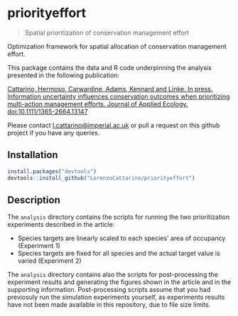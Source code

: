 # priorityeffort

> Spatial prioritization of conservation management effort

Optimization framework for spatial allocation of conservation management effort.

This package contains the data and R code underpinning the analysis presented in the following publication:

[Cattarino, Hermoso, Carwardine, Adams, Kennard and Linke. In press. Information uncertainty influences conservation outcomes when prioritizing multi-action management efforts. Journal of Applied Ecology. doi:10.1111/1365-2664.13147](http://onlinelibrary.wiley.com/doi/10.1111/1365-2664.13147/full)

Please contact l.cattarino@imperial.ac.uk or pull a request on this github project if you have any queries.

## Installation
```r
install.packages("devtools")
devtools::install_github("LorenzoCattarino/priorityeffort")
```

## Description

The `analysis` directory contains the scripts for running the two prioritization experiments described in the article:
* Species targets are linearly scaled to each species' area of occupancy (Experiment 1)
* Species targets are fixed for all species and the actual target value is varied (Experiment 2) 

The `analysis` directory contains also the scripts for post-processing the experiment results and generating the figures shown in the article and in the supporting information. Post-processing scripts assume that you had previosuly run the simulation experiments yourself, as experiments results have not been made available in this repository, due to file size limits. 

